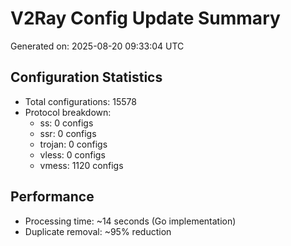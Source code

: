# V2Ray Config Update Summary
Generated on: 2025-08-20 09:33:04 UTC

## Configuration Statistics
- Total configurations: 15578
- Protocol breakdown:
  - ss: 0 configs
  - ssr: 0 configs
  - trojan: 0 configs
  - vless: 0 configs
  - vmess: 1120 configs

## Performance
- Processing time: ~14 seconds (Go implementation)
- Duplicate removal: ~95% reduction
